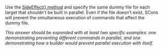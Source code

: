 
Use the [SideEffect() method](SConsMethods/SideEffect) and specify the same dummy file for each target that shouldn't be built in parallel.  Even if the file doesn't exist, SCons will prevent the simultaneous execution of commands that affect the dummy file. 

_This answer should be expanded with at least two specific examples: one demonstrating preventing different commands in parallel, and one demonstrating how a builder would prevent parallel execution with itself._ 
